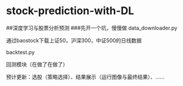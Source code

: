 # stock-prediction-with-DL
##深度学习与股票分析预测
###先开一个坑，慢慢做
data_downloader.py

通过baostock下载上证50，沪深300，中证500的日线数据

backtest.py

回测模块（在做了在做了）

预计更新：选股（策略选择）、结果展示（运行图像与最终结果）、……